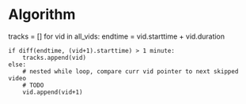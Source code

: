 # Algorithm

tracks = []
for vid in all_vids:
	endtime = vid.starttime + vid.duration

	if diff(endtime, (vid+1).starttime) > 1 minute:
		tracks.append(vid)
	else:
		# nested while loop, compare curr vid pointer to next skipped video
		# TODO
		vid.append(vid+1)

